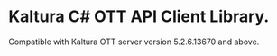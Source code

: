 # Kaltura C# OTT API Client Library.
Compatible with Kaltura OTT server version 5.2.6.13670 and above.
